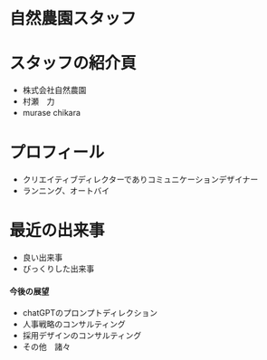 #  自然農園スタッフ
#  スタッフの紹介頁
- 株式会社自然農園
- 村瀬　力
- murase chikara 　
# プロフィール
- クリエイティブディレクターでありコミュニケーションデザイナー
- ランニング、オートバイ
# 最近の出来事
- 良い出来事
- びっくりした出来事
#### 今後の展望
-  chatGPTのプロンプトディレクション
-  人事戦略のコンサルティング
-  採用デザインのコンサルティング
-  その他　諸々
